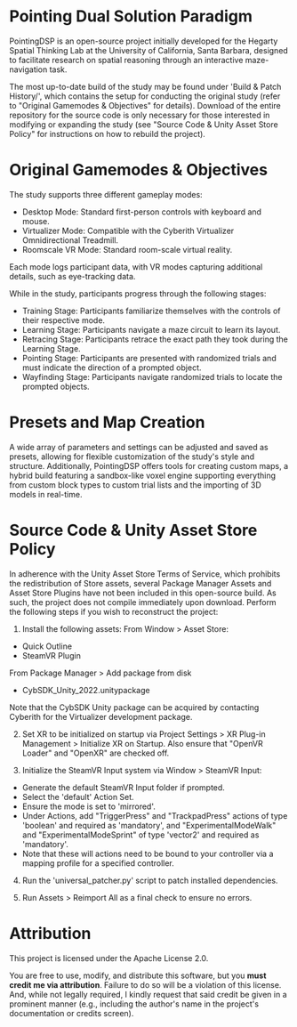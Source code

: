 # Pointing Dual Solution Paradigm
PointingDSP is an open-source project initially developed for the Hegarty Spatial Thinking Lab at the University of California, Santa Barbara, designed to facilitate research on spatial reasoning through an interactive maze-navigation task.

The most up-to-date build of the study may be found under 'Build & Patch History/', which contains the setup for conducting the original study (refer to "Original Gamemodes & Objectives" for details). Download of the entire repository for the source code is only necessary for those interested in modifying or expanding the study (see "Source Code & Unity Asset Store Policy" for instructions on how to rebuild the project).

# Original Gamemodes & Objectives
The study supports three different gameplay modes:
- Desktop Mode: Standard first-person controls with keyboard and mouse.
- Virtualizer Mode: Compatible with the Cyberith Virtualizer Omnidirectional Treadmill.
- Roomscale VR Mode: Standard room-scale virtual reality.

Each mode logs participant data, with VR modes capturing additional details, such as eye-tracking data. 

While in the study, participants progress through the following stages:
- Training Stage: Participants familiarize themselves with the controls of their respective mode.
- Learning Stage: Participants navigate a maze circuit to learn its layout.
- Retracing Stage: Participants retrace the exact path they took during the Learning Stage.
- Pointing Stage: Participants are presented with randomized trials and must indicate the direction of a prompted object.
- Wayfinding Stage: Participants navigate randomized trials to locate the prompted objects.

# Presets and Map Creation
A wide array of parameters and settings can be adjusted and saved as presets, allowing for flexible customization of the study's style and structure.
Additionally, PointingDSP offers tools for creating custom maps, a hybrid build featuring a sandbox-like voxel engine supporting everything from custom block types to custom trial lists and the importing of 3D models in real-time.

# Source Code & Unity Asset Store Policy
In adherence with the Unity Asset Store Terms of Service, which prohibits the redistribution of Store assets, several Package Manager Assets and Asset Store Plugins have not been included in this open-source build. As such, the project does not compile immediately upon download. Perform the following steps if you wish to reconstruct the project:

1) Install the following assets:
From Window > Asset Store:
- Quick Outline
- SteamVR Plugin

From Package Manager > Add package from disk
- CybSDK_Unity_2022.unitypackage

Note that the CybSDK Unity package can be acquired by contacting Cyberith for the Virtualizer development package.

2) Set XR to be initialized on startup via Project Settings > XR Plug-in Management > Initialize XR on Startup. Also ensure that "OpenVR Loader" and "OpenXR" are checked off.

3) Initialize the SteamVR Input system via Window > SteamVR Input:
- Generate the default SteamVR Input folder if prompted.
- Select the 'default' Action Set.
- Ensure the mode is set to 'mirrored'.
- Under Actions, add "TriggerPress" and "TrackpadPress" actions of type 'boolean' and required as 'mandatory', and "ExperimentalModeWalk" and "ExperimentalModeSprint" of type 'vector2' and required as 'mandatory'.
- Note that these will actions need to be bound to your controller via a mapping profile for a specified controller. 

4) Run the 'universal_patcher.py' script to patch installed dependencies.

5) Run Assets > Reimport All as a final check to ensure no errors.

# Attribution
This project is licensed under the Apache License 2.0. 

You are free to use, modify, and distribute this software, but you **must credit me via attribution**. Failure to do so will be a violation of this license. 
And, while not legally required, I kindly request that said credit be given in a prominent manner (e.g., including the author's name in the project's documentation or credits screen).